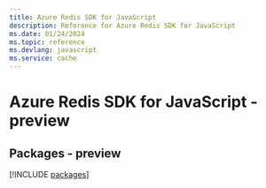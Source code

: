 ```yaml
---
title: Azure Redis SDK for JavaScript
description: Reference for Azure Redis SDK for JavaScript
ms.date: 01/24/2024
ms.topic: reference
ms.devlang: javascript
ms.service: cache
---
```

# Azure Redis SDK for JavaScript - preview
## Packages - preview
[!INCLUDE [packages](redis-index.md)]